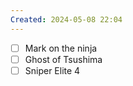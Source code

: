```yaml
---
Created: 2024-05-08 22:04
---
```

- [ ] Mark on the ninja  
- [ ] Ghost of Tsushima 
- [ ] Sniper Elite 4  
